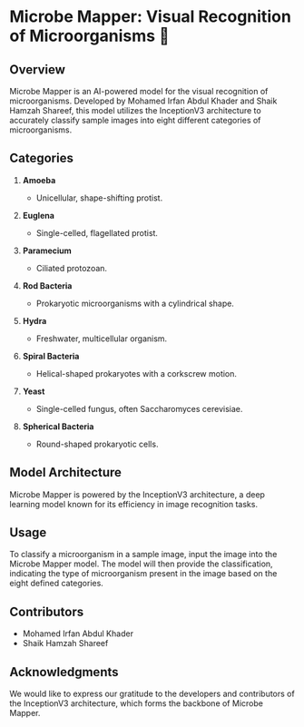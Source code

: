 # Microbe Mapper: Visual Recognition of Microorganisms 🦠

## Overview

Microbe Mapper is an AI-powered model for the visual recognition of microorganisms. Developed by Mohamed Irfan Abdul Khader and Shaik Hamzah Shareef, this model utilizes the InceptionV3 architecture to accurately classify sample images into eight different categories of microorganisms.

## Categories

1. **Amoeba**
   - Unicellular, shape-shifting protist.

2. **Euglena**
   - Single-celled, flagellated protist.

3. **Paramecium**
   - Ciliated protozoan.

4. **Rod Bacteria**
   - Prokaryotic microorganisms with a cylindrical shape.

5. **Hydra**
   - Freshwater, multicellular organism.

6. **Spiral Bacteria**
   - Helical-shaped prokaryotes with a corkscrew motion.

7. **Yeast**
   - Single-celled fungus, often Saccharomyces cerevisiae.

8. **Spherical Bacteria**
   - Round-shaped prokaryotic cells.


## Model Architecture

Microbe Mapper is powered by the InceptionV3 architecture, a deep learning model known for its efficiency in image recognition tasks.

## Usage

To classify a microorganism in a sample image, input the image into the Microbe Mapper model. The model will then provide the classification, indicating the type of microorganism present in the image based on the eight defined categories.

## Contributors

- Mohamed Irfan Abdul Khader
- Shaik Hamzah Shareef

## Acknowledgments

We would like to express our gratitude to the developers and contributors of the InceptionV3 architecture, which forms the backbone of Microbe Mapper.

